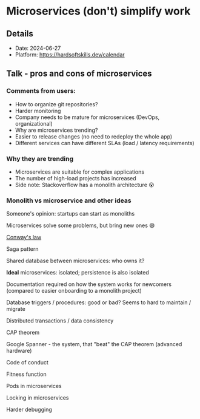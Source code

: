# Microservices (don't) simplify work

## Details

- Date: 2024-06-27
- Platform: https://hardsoftskills.dev/calendar

## Talk - pros and cons of microservices

### Comments from users:
- How to organize git repositories?
- Harder monitoring
- Company needs to be mature for microservices (DevOps, organizational)
- Why are microservices trending?
- Easier to release changes (no need to redeploy the whole app)
- Different services can have different SLAs (load / latency requirements)

### Why they are trending
- Microservices are suitable for complex applications
- The number of high-load projects has increased
- Side note: Stackoverflow has a monolith architecture 😮

### Monolith vs microservice and other ideas

Someone's opinion: startups can start as monoliths

Microservices solve some problems, but bring new ones 😄

[Conway's law](https://en.wikipedia.org/wiki/Conway%27s_law)

Saga pattern

Shared database between microservices: who owns it?

**Ideal** microservices: isolated; persistence is also isolated

Documentation required on how the system works for newcomers (compared to easier onboarding to a monolith project)

Database triggers / procedures: good or bad? Seems to hard to maintain / migrate

Distributed transactions / data consistency

CAP theorem

Google Spanner - the system, that "beat" the CAP theorem (advanced hardware)

Code of conduct

Fitness function

Pods in microservices

Locking in microservices

Harder debugging